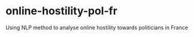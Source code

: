 # online-hostility-pol-fr
Using NLP method to analyse online hostility towards politicians in France
